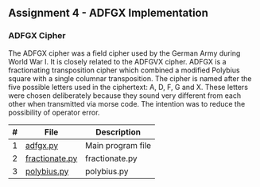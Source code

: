 ## Assignment 4 - ADFGX Implementation
### ADFGX Cipher
The ADFGX cipher was a field cipher used by the German Army during World War I. It is closely related to the ADFGVX cipher. ADFGX is a fractionating transposition cipher which combined a modified Polybius square with a single columnar transposition. The cipher is named after the five possible letters used in the ciphertext: A, D, F, G and X. These letters were chosen deliberately because they sound very different from each other when transmitted via morse code. The intention was to reduce the possibility of operator error.


|   #   | File            | Description                                        |
| :---: | --------------- | -------------------------------------------------- |
|   1   | <a href="https://github.com/Kyrie-Ma/4663-Cryptography-Ma/blob/master/Assignments/A04/adfgx.py" > adfgx.py         | Main program file      |
|   2   | <a href="https://github.com/Kyrie-Ma/4663-Cryptography-Ma/blob/master/Assignments/A04/fractionate.py" > fractionate.py         | fractionate.py      |
|   3   | <a href="https://github.com/Kyrie-Ma/4663-Cryptography-Ma/blob/master/Assignments/A04/polybius.py" > polybius.py         | polybius.py      |
